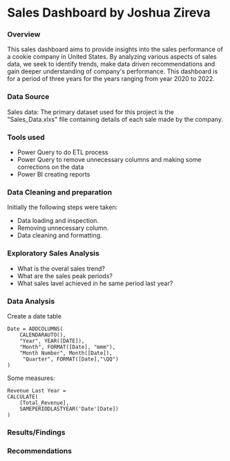 
# Sales Dashboard by Joshua Zireva
### Overview 
This sales dashboard aims to provide insights into the sales performance of a cookie company in United States. By analyzing various aspects of sales data, we seek to identify trends, make data driven recommendations and gain deeper understanding of company's performance. This dashboard is for a period of three years for the years ranging from year 2020 to 2022.

### Data Source
Sales data: The primary dataset used for this project is the "Sales_Data.xlxs" file containing details of each sale made by the company.

### Tools used
- Power Query to do ETL process
- Power Query to remove unnecessary columns and making some corrections on the data
- Power BI creating reports

### Data Cleaning and preparation 
Initially the following steps were taken:
- Data loading and inspection.
- Removing unnecessary column.
- Data cleaning and formatting. 
### Exploratory Sales Analysis
- What is the overal sales trend?
- What are the sales peak periods?
- What sales lavel achieved in he same period last year?


### Data Analysis 
Create a date table
```DAX
Date = ADDCOLUMNS(
    CALENDARAUTO(),
    "Year", YEAR([DATE]),
    "Month", FORMAT([Date], "mmm"),
    "Month Number", Month([Date]),
     "Quarter", FORMAT([Date],"\QQ")
)
```
Some measures:
``` DAX
Revenue Last Year = 
CALCULATE(
    [Total_Revenue],
    SAMEPERIODLASTYEAR('Date'[Date])
)
```


### Results/Findings



### Recommendations

